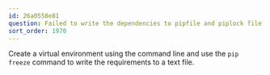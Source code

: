```yaml
---
id: 26a0558e81
question: Failed to write the dependencies to pipfile and piplock file
sort_order: 1970
---
```


Create a virtual environment using the command line and use the `pip freeze` command to write the requirements to a text file.